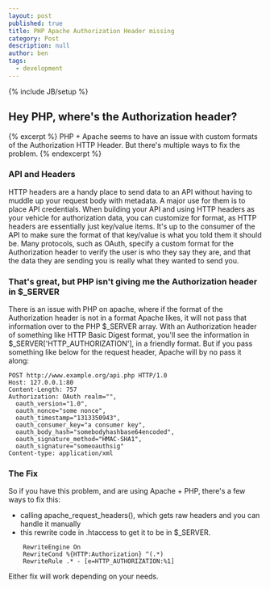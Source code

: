 ```yaml
---
layout: post
published: true
title: PHP Apache Authorization Header missing
category: Post
description: null
author: ben
tags: 
  - development
---
```


{% include JB/setup %}

## Hey PHP, where's the Authorization header?

{% excerpt %}
PHP + Apache seems to have an issue with custom formats of the Authorization HTTP Header. But there's multiple ways to fix the problem.
{% endexcerpt %}

### API and Headers

HTTP headers are a handy place to send data to an API without having to muddle up your request body with metadata. A major use for them is to place API credentials. When building your API and using HTTP headers as your vehicle for authorization data, you can customize for format, as HTTP headers are essentially just key/value items. It's up to the consumer of the API to make sure the format of that key/value is what you told them it should be. Many protocols, such as OAuth, specify a custom format for the Authorization header to verify the user is who they say they are, and that the data they are sending you is really what they wanted to send you.

### That's great, but PHP isn't giving me the Authorization header in $_SERVER

There is an issue with PHP on apache, where if the format of the Authorization header is not in a format Apache likes, it will not pass that information over to the PHP $_SERVER array. With an Authorization header of something like HTTP Basic Digest format, you'll see the information in $_SERVER['HTTP_AUTHORIZATION'], in a friendly format. But if you pass something like below for the request header, Apache will by no pass it along:

```http
POST http://www.example.org/api.php HTTP/1.0
Host: 127.0.0.1:80
Content-Length: 757
Authorization: OAuth realm="",
  oauth_version="1.0",
  oauth_nonce="some nonce",
  oauth_timestamp="1313350943",
  oauth_consumer_key="a consumer key",
  oauth_body_hash="somebodyhashbase64encoded",
  oauth_signature_method="HMAC-SHA1",
  oauth_signature="someoauthsig"
Content-type: application/xml
```

### The Fix

So if you have this problem, and are using Apache + PHP, there's a few ways to fix this: 

- calling apache_request_headers(), which gets raw headers and you can handle it manually
- this rewrite code in .htaccess to get it to be in $_SERVER.

```apacheconf
    RewriteEngine On
    RewriteCond %{HTTP:Authorization} ^(.*)
    RewriteRule .* - [e=HTTP_AUTHORIZATION:%1]
```  

Either fix will work depending on your needs.